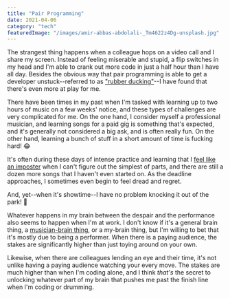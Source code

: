```yaml
---
title: "Pair Programming"
date: 2021-04-06
category: "tech"
featuredImage: "/images/amir-abbas-abdolali-_Tm4622z4Dg-unsplash.jpg"
---
```


The strangest thing happens when a colleague hops on a video call and I share my screen. Instead of feeling miserable and stupid, a flip switches in my head and I'm able to crank out more code in just a half hour than I have all day. Besides the obvious way that pair programming is able to get a developer unstuck--referred to as ["rubber ducking"](https://en.wikipedia.org/wiki/Rubber_duck_debugging)--I have found that there's even more at play for me.

There have been times in my past when I'm tasked with learning up to two hours of music on a few weeks' notice, and these types of challenges are very complicated for me. On the one hand, I consider myself a professional musician, and learning songs for a paid gig is something that's expected, and it's generally not considered a big ask, and is often really fun. On the other hand, learning a bunch of stuff in a short amount of time is fucking hard! 😂

It's often during these days of intense practice and learning that I [feel like an imposter](https://en.wikipedia.org/wiki/Impostor_syndrome) when I can't figure out the simplest of parts, and there are still a dozen more songs that I haven't even started on. As the deadline approaches, I sometimes even begin to feel dread and regret.

And, yet--when it's showtime--I have no problem knocking it out of the park! 🎉

Whatever happens in my brain between the despair and the performance also seems to happen when I'm at work. I don't know if it's a general brain thing, a [musician-brain thing](https://www.ncbi.nlm.nih.gov/pmc/articles/PMC6740845/), or a my-brain thing, but I'm willing to bet that it's mostly due to being a performer. When there is a paying audience, the stakes are significantly higher than just toying around on your own.

Likewise, when there are colleagues lending an eye and their time, it's not unlike having a paying audience watching your every move. The stakes are much higher than when I'm coding alone, and I think _that's_ the secret to unlocking whatever part of my brain that pushes me past the finish line when I'm coding or drumming.
